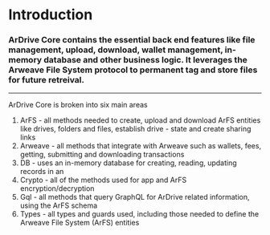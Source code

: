# Introduction
### ArDrive Core contains the essential back end features like file management, upload, download, wallet management, in-memory database and other business logic.  It leverages the Arweave File System protocol to permanent tag and store files for future retreival.
***
ArDrive Core is broken into six main areas
1. ArFS - all methods needed to create, upload and download ArFS entities like drives, folders and files, establish drive - state and create sharing links
2. Arweave - all methods that integrate with Arweave such as wallets, fees, getting, submitting and downloading transactions
3. DB - uses an in-memory database for creating, reading, updating records in an 
4. Crypto - all of the methods used for app and ArFS encryption/decryption
5. Gql - all methods that query GraphQL for ArDrive related information, using the ArFS schema
6. Types - all types and guards used, including those needed to define the Arweave File System (ArFS) entities



